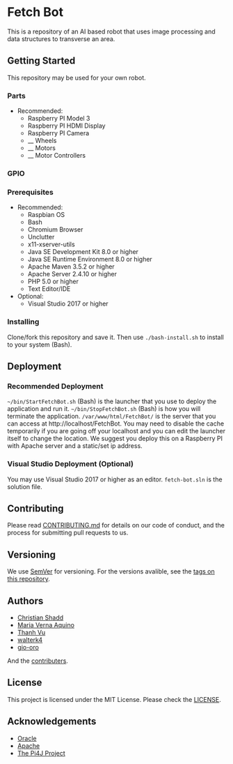 # Fetch Bot
This is a repository of an AI based robot that uses image processing and data structures to transverse an area.

## Getting Started
This repository may be used for your own robot.

### Parts
* Recommended:
    - Raspberry PI Model 3
    - Raspberry PI HDMI Display
    - Raspberry PI Camera
    - __ Wheels
    - __ Motors
    - __ Motor Controllers

### GPIO

### Prerequisites
* Recommended:
    - Raspbian OS
    - Bash
    - Chromium Browser
    - Unclutter
    - x11-xserver-utils
    - Java SE Development Kit 8.0 or higher
    - Java SE Runtime Environment 8.0 or higher
    - Apache Maven 3.5.2 or higher
    - Apache Server 2.4.10 or higher
    - PHP 5.0 or higher
    - Text Editor/IDE
* Optional:
    - Visual Studio 2017 or higher

### Installing
Clone/fork this repository and save it. Then use ``./bash-install.sh`` to install to your system (Bash).

## Deployment

### Recommended Deployment
``~/bin/StartFetchBot.sh`` (Bash) is the launcher that you use to deploy the application and run it. ``~/bin/StopFetchBot.sh`` (Bash) is how you will terminate the application. ``/var/www/html/FetchBot/`` is the server that you can access at http://localhost/FetchBot. You may need to disable the cache temporarily if you are going off your localhost and you can edit the launcher itself to change the location. We suggest you deploy this on a Raspberry PI with Apache server and a static/set ip address.

### Visual Studio Deployment (Optional)
You may use Visual Studio 2017 or higher as an editor. ``fetch-bot.sln`` is the solution file.

## Contributing
Please read [CONTRIBUTING.md](CONTRIBUTING.md) for details on our code of conduct, and the process for submitting pull requests to us.

## Versioning
We use [SemVer](http://semver.org/) for versioning. For the versions avalible, see the [tags on this repository](https://github.com/cshadd/fetch-bot/tags).

## Authors
* [Christian Shadd](https://github.com/cshadd)
* [Maria Verna Aquino](https://github.com/anrev09)
* [Thanh Vu](https://github.com/Vu-Thanh)
* [walterk4](https://github.com/walterk4)
* [gio-oro](https://github.com/gio-oro)

And the [contributers](https://github.com/cshadd/fetch-bot/graphs/contributors).

## License
This project is licensed under the MIT License. Please check the [LICENSE](LICENSE).

## Acknowledgements
* [Oracle](https://www.oracle.com/)
* [Apache](https://www.apache.org/)
* [The Pi4J Project](http://pi4j.com/)
